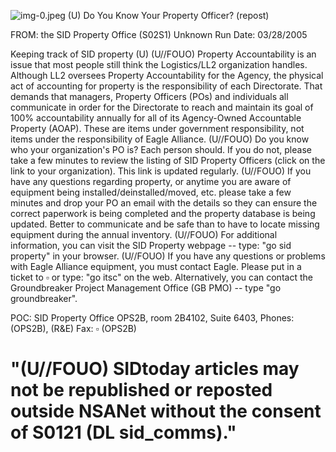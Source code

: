 ![img-0.jpeg](img-0.jpeg)
(U) Do You Know Your Property Officer? (repost)

FROM: the SID Property Office (S02S1)
Unknown
Run Date: 03/28/2005

Keeping track of SID property (U)
(U//FOUO) Property Accountability is an issue that most people still think the Logistics/LL2 organization handles. Although LL2 oversees Property Accountability for the Agency, the physical act of accounting for property is the responsibility of each Directorate. That demands that managers, Property Officers (POs) and individuals all communicate in order for the Directorate to reach and maintain its goal of 100\% accountability annually for all of its Agency-Owned Accountable Property (AOAP). These are items under government responsibility, not items under the responsibility of Eagle Alliance.
(U//FOUO) Do you know who your organization's PO is? Each person should. If you do not, please take a few minutes to review the listing of SID Property Officers (click on the link to your organization). This link is updated regularly.
(U//FOUO) If you have any questions regarding property, or anytime you are aware of equipment being installed/deinstalled/moved, etc. please take a few minutes and drop your PO an email with the details so they can ensure the correct paperwork is being completed and the property database is being updated. Better to communicate and be safe than to have to locate missing equipment during the annual inventory.
(U//FOUO) For additional information, you can visit the SID Property webpage -- type: "go sid property" in your browser.
(U//FOUO) If you have any questions or problems with Eagle Alliance equipment, you must contact Eagle. Please put in a ticket to $\square$ or type: "go itsc" on the web. Alternatively, you can contact the Groundbreaker Project Management Office (GB PMO) -- type "go groundbreaker".

POC: SID Property Office
OPS2B, room 2B4102, Suite 6403,
Phones: (OPS2B), (R\&E)
Fax: $\square$ (OPS2B)

# "(U//FOUO) SIDtoday articles may not be republished or reposted outside NSANet without the consent of S0121 (DL sid_comms)."
